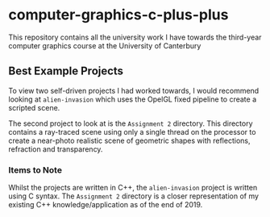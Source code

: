 # computer-graphics-c-plus-plus

This repository contains all the university work I have towards the third-year computer graphics course at the University of Canterbury

## Best Example Projects

To view two self-driven projects I had worked towards, I would recommend looking at `alien-invasion` which uses the OpelGL fixed pipeline to create a scripted scene.

The second project to look at is the `Assignment 2` directory. This directory contains a ray-traced scene using only a single thread on the processor to create a
near-photo realistic scene of geometric shapes with reflections, refraction and transparency.

### Items to Note
Whilst the projects are written in C++, the `alien-invasion` project is written using C syntax.
The `Assignment 2` directory is a closer representation of my existing C++ knowledge/application as of the end of 2019.
